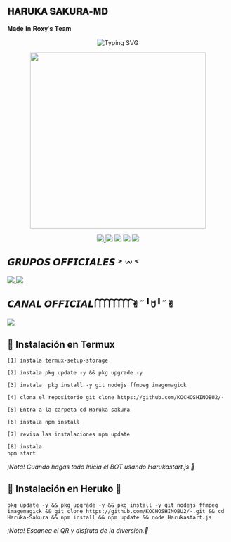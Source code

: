 ## 𝐇𝐀𝐑𝐔𝐊𝐀 𝐒𝐀𝐊𝐔𝐑𝐀-𝐌𝐃 
𝐌𝐚𝐝𝐞 𝐈𝐧 𝐑𝐨𝐱𝐲'𝐬 𝐓𝐞𝐚𝐦

<p align="center">
<img src="https://readme-typing-svg.herokuapp.com?font=Fira+Code&pause=1500&color=8A8A8A&center=true&vCenter=true&width=435&lines=𝐇𝐚𝐫𝐮𝐤𝐚+𝐒𝐚𝐤𝐮𝐫𝐚+❒;©𝐏𝐨𝐰𝐞𝐫+𝐁𝐲+𝐀𝐥𝐞𝐱𝐚.𝐱𝐲𝐳+✿;𝐁𝐨𝐭+𝐞𝐧+𝐀𝐜𝐭𝐮𝐚𝐥𝐢𝐳𝐚𝐜𝐢𝐨𝐧+🌸;𝐀𝐩𝐨𝐲𝐚+𝐝𝐚𝐧𝐝𝐨+𝐮𝐧𝐚+𝐞𝐬𝐭𝐫𝐞𝐥𝐥𝐢𝐭𝐚+⭐" alt="Typing SVG" />
</p>

<p align="center">
<img src="https://i.postimg.cc/Kz6JbPn5/Airbrush-Image-Enhancer-1760837360082.jpg" width="400px" />
</p>

<p align="center">
<a href="https://github.com/KOCHOSHINOBU2">
<img src="https://img.shields.io/badge/Autor-Alexa.xyz-8A8A8A?style=for-the-badge&logo=github&logoColor=white" />
</a>
<img src="https://img.shields.io/badge/JavaScript-Verificado-8A8A8A?style=for-the-badge&logo=javascript&logoColor=white" />
<img src="https://img.shields.io/badge/Node.js-Actualizado-8A8A8A?style=for-the-badge&logo=node.js&logoColor=white" />
<img src="https://img.shields.io/badge/Ruby-Verificado-8A8A8A?style=for-the-badge&logo=ruby&logoColor=white" />
<img src="https://img.shields.io/badge/Java-Expert-8A8A8A?style=for-the-badge&logo=java&logoColor=white" />
</p>

## 𝙂𝙍𝙐𝙋𝙊𝙎 𝙊𝙁𝙁𝙄𝘾𝙄𝘼𝙇𝙀𝙎 ˃ 𖥦 ˂
<a href="https://chat.whatsapp.com/HIOAhMxbxg6Hnp5gHkY0pT">
<img src="https://img.shields.io/badge/Grupo_1-WhatsApp-8A8A8A?style=for-the-badge&logo=whatsapp&logoColor=white" />
</a>
<a href="https://chat.whatsapp.com/JI6zZ6hd8VA3xQwOdslcv9">
<img src="https://img.shields.io/badge/Grupo_2-WhatsApp-8A8A8A?style=for-the-badge&logo=whatsapp&logoColor=white" />
</a>

## 𝘾𝘼𝙉𝘼𝙇 𝙊𝙁𝙁𝙄𝘾𝙄𝘼𝙇 𑂱 𑂱 𑂱 𑂱 𑂱 𑂱      𑂱 𑂱✌︎˶╹ꇴ╹˶✌︎
<a href="https://whatsapp.com/channel/0029VbBWiQnDjiOZI4PeC20s">
<img src="https://img.shields.io/badge/Canal-WhatsApp-8A8A8A?style=for-the-badge&logo=whatsapp&logoColor=white" />
</a>

## 🌸 Instalación en Termux

`[1] instala
termux-setup-storage`  

`[2] instala
pkg update -y && pkg upgrade -y`

`[3] instala 
pkg install -y git nodejs ffmpeg imagemagick` 

`[4] clona el repositorio
git clone https://github.com/KOCHOSHINOBU2/-`  

`[5] Entra a la carpeta
cd Haruka-sakura` 

`[6] instala
npm install` 

`[7] revisa las instalaciones
npm update`

```bash
[8] instala
npm start
```

*¡Nota!
Cuando hagas todo Inicia el BOT usando Harukastart.js 📌*

## 🍂 Instalación en Heruko 🍂

```pkg update -y && pkg upgrade -y && pkg install -y git nodejs ffmpeg imagemagick && git clone https://github.com/KOCHOSHINOBU2/-.git && cd Haruka-Sakura && npm install && npm update && node Harukastart.js```

*¡Nota! 
Escanea el QR y disfruta de la diversión.📌*